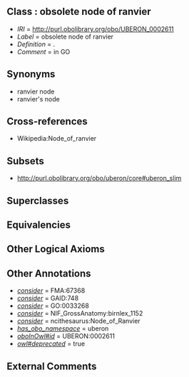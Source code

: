 
## Class : obsolete node of ranvier

 * *IRI* = http://purl.obolibrary.org/obo/UBERON_0002611
 * *Label* = obsolete node of ranvier
 * *Definition* = .
 * *Comment* = in GO

## Synonyms

 * ranvier node
 * ranvier's node

## Cross-references

 * Wikipedia:Node_of_ranvier

## Subsets

 * http://purl.obolibrary.org/obo/uberon/core#uberon_slim

## Superclasses


## Equivalencies


## Other Logical Axioms


## Other Annotations

 * *[consider](../../er/oboInOwl#consider.md)* = FMA:67368
 * *[consider](../../er/oboInOwl#consider.md)* = GAID:748
 * *[consider](../../er/oboInOwl#consider.md)* = GO:0033268
 * *[consider](../../er/oboInOwl#consider.md)* = NIF_GrossAnatomy:birnlex_1152
 * *[consider](../../er/oboInOwl#consider.md)* = ncithesaurus:Node_of_Ranvier
 * *[has_obo_namespace](../../ce/oboInOwl#hasOBONamespace.md)* = uberon
 * *[oboInOwl#id](../../id/oboInOwl#id.md)* = UBERON:0002611
 * *[owl#deprecated](../../ed/owl#deprecated.md)* = true

## External Comments

